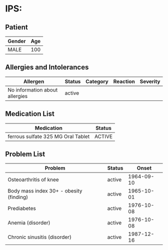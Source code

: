 # IPS:

## Patient

|Gender|Age|
|---|---|
|MALE|100|

## Allergies and Intolerances

|Allergen|Status|Category|Reaction|Severity|
|---|---|---|---|---|
|No information about allergies|active||||

## Medication List

|Medication|Status|
|---|---|
|ferrous sulfate 325 MG Oral Tablet|ACTIVE|

## Problem List

|Problem|Status|Onset|
|---|---|---|
|Osteoarthritis of knee|active|1964-09-10|
|Body mass index 30+ - obesity (finding)|active|1965-10-01|
|Prediabetes|active|1976-10-08|
|Anemia (disorder)|active|1976-10-08|
|Chronic sinusitis (disorder)|active|1987-12-16|
